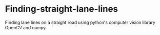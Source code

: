 # Finding-straight-lane-lines
Finding  lane lines on a straight road using python's computer vision library OpenCV and numpy.
